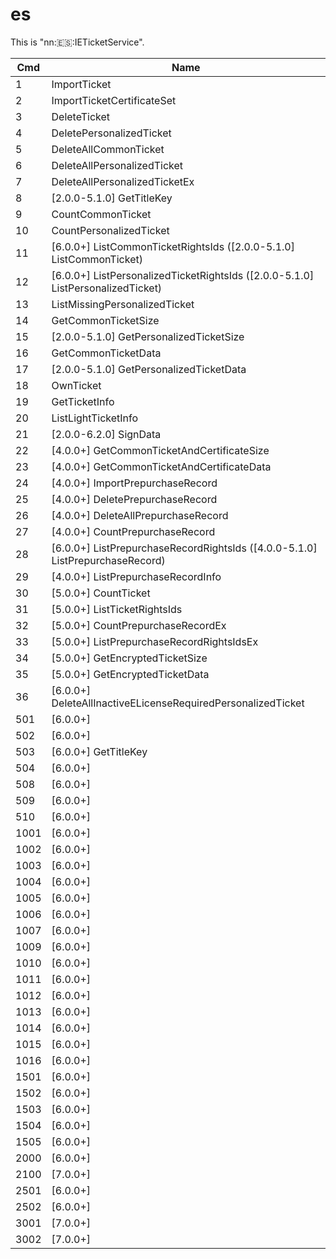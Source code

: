# es

This is
"nn::es::IETicketService".

| Cmd  | Name                                                                                |
| ---- | ----------------------------------------------------------------------------------- |
| 1    | ImportTicket                                                                        |
| 2    | ImportTicketCertificateSet                                                          |
| 3    | DeleteTicket                                                                        |
| 4    | DeletePersonalizedTicket                                                            |
| 5    | DeleteAllCommonTicket                                                               |
| 6    | DeleteAllPersonalizedTicket                                                         |
| 7    | DeleteAllPersonalizedTicketEx                                                       |
| 8    | \[2.0.0-5.1.0\] GetTitleKey                                                         |
| 9    | CountCommonTicket                                                                   |
| 10   | CountPersonalizedTicket                                                             |
| 11   | \[6.0.0+\] ListCommonTicketRightsIds (\[2.0.0-5.1.0\] ListCommonTicket)             |
| 12   | \[6.0.0+\] ListPersonalizedTicketRightsIds (\[2.0.0-5.1.0\] ListPersonalizedTicket) |
| 13   | ListMissingPersonalizedTicket                                                       |
| 14   | GetCommonTicketSize                                                                 |
| 15   | \[2.0.0-5.1.0\] GetPersonalizedTicketSize                                           |
| 16   | GetCommonTicketData                                                                 |
| 17   | \[2.0.0-5.1.0\] GetPersonalizedTicketData                                           |
| 18   | OwnTicket                                                                           |
| 19   | GetTicketInfo                                                                       |
| 20   | ListLightTicketInfo                                                                 |
| 21   | \[2.0.0-6.2.0\] SignData                                                            |
| 22   | \[4.0.0+\] GetCommonTicketAndCertificateSize                                        |
| 23   | \[4.0.0+\] GetCommonTicketAndCertificateData                                        |
| 24   | \[4.0.0+\] ImportPrepurchaseRecord                                                  |
| 25   | \[4.0.0+\] DeletePrepurchaseRecord                                                  |
| 26   | \[4.0.0+\] DeleteAllPrepurchaseRecord                                               |
| 27   | \[4.0.0+\] CountPrepurchaseRecord                                                   |
| 28   | \[6.0.0+\] ListPrepurchaseRecordRightsIds (\[4.0.0-5.1.0\] ListPrepurchaseRecord)   |
| 29   | \[4.0.0+\] ListPrepurchaseRecordInfo                                                |
| 30   | \[5.0.0+\] CountTicket                                                              |
| 31   | \[5.0.0+\] ListTicketRightsIds                                                      |
| 32   | \[5.0.0+\] CountPrepurchaseRecordEx                                                 |
| 33   | \[5.0.0+\] ListPrepurchaseRecordRightsIdsEx                                         |
| 34   | \[5.0.0+\] GetEncryptedTicketSize                                                   |
| 35   | \[5.0.0+\] GetEncryptedTicketData                                                   |
| 36   | \[6.0.0+\] DeleteAllInactiveELicenseRequiredPersonalizedTicket                      |
| 501  | \[6.0.0+\]                                                                          |
| 502  | \[6.0.0+\]                                                                          |
| 503  | \[6.0.0+\] GetTitleKey                                                              |
| 504  | \[6.0.0+\]                                                                          |
| 508  | \[6.0.0+\]                                                                          |
| 509  | \[6.0.0+\]                                                                          |
| 510  | \[6.0.0+\]                                                                          |
| 1001 | \[6.0.0+\]                                                                          |
| 1002 | \[6.0.0+\]                                                                          |
| 1003 | \[6.0.0+\]                                                                          |
| 1004 | \[6.0.0+\]                                                                          |
| 1005 | \[6.0.0+\]                                                                          |
| 1006 | \[6.0.0+\]                                                                          |
| 1007 | \[6.0.0+\]                                                                          |
| 1009 | \[6.0.0+\]                                                                          |
| 1010 | \[6.0.0+\]                                                                          |
| 1011 | \[6.0.0+\]                                                                          |
| 1012 | \[6.0.0+\]                                                                          |
| 1013 | \[6.0.0+\]                                                                          |
| 1014 | \[6.0.0+\]                                                                          |
| 1015 | \[6.0.0+\]                                                                          |
| 1016 | \[6.0.0+\]                                                                          |
| 1501 | \[6.0.0+\]                                                                          |
| 1502 | \[6.0.0+\]                                                                          |
| 1503 | \[6.0.0+\]                                                                          |
| 1504 | \[6.0.0+\]                                                                          |
| 1505 | \[6.0.0+\]                                                                          |
| 2000 | \[6.0.0+\]                                                                          |
| 2100 | \[7.0.0+\]                                                                          |
| 2501 | \[6.0.0+\]                                                                          |
| 2502 | \[6.0.0+\]                                                                          |
| 3001 | \[7.0.0+\]                                                                          |
| 3002 | \[7.0.0+\]                                                                          |

